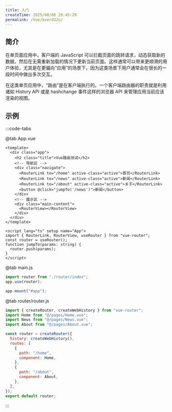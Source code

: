 ```yaml
---
title: 入门
createTime: 2025/08/08 20:45:28
permalink: /Vue/kverd32u/
---
```


## 简介

在单页面应用中，客户端的 JavaScript 可以拦截页面的跳转请求，动态获取新的数据，然后在无需重新加载的情况下更新当前页面。这样通常可以带来更顺滑的用户体验，尤其是在更偏向“应用”的场景下，因为这类场景下用户通常会在很长的一段时间中做出多次交互。

在这类单页应用中，“路由”是在客户端执行的。一个客户端路由器的职责就是利用诸如 History API 或是 hashchange 事件这样的浏览器 API 来管理应用当前应该渲染的视图。

## 示例

:::code-tabs

@tab App.vue

```vue
<template>
  <div class="app">
    <h2 class="title">Vue路由测试</h2>
    <!-- 导航区 -->
    <div class="navigate">
      <RouterLink to="/home" active-class="active">首页</RouterLink>
      <RouterLink to="/news" active-class="active">新闻</RouterLink>
      <RouterLink to="/about" active-class="active">关于</RouterLink>
      <button @click="jumpTo('/news')">新闻</button>
    </div>
    <!-- 展示区 -->
    <div class="main-content">
      <RouterView></RouterView>
    </div>
  </div>
</template>

<script lang="ts" setup name="App">
import { RouterLink, RouterView, useRouter } from "vue-router";
const router = useRouter();
function jumpTo(params: string) {
  router.push(params);
}
</script>
```

@tab main.js

```js
import router from "./router/index";
app.use(router);

app.mount("#app");
```

@tab router/router.js

```js
import { createRouter, createWebHistory } from "vue-router";
import Home from "@/pages/Home.vue";
import News from "@/pages/News.vue";
import About from "@/pages/About.vue";

const router = createRouter({
  history: createWebHistory(),
  routes: [
    {
      path: "/home",
      component: Home,
    },
    {
      path: "/about",
      component: About,
    },
  ],
});
export default router;
```

:::
